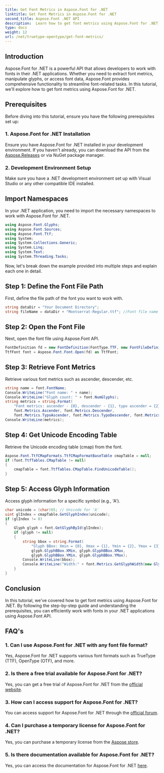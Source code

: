 ```yaml
---
title: Get Font Metrics in Aspose.Font for .NET
linktitle: Get Font Metrics in Aspose.Font for .NET
second_title: Aspose.Font .NET API
description:  Learn how to get font metrics using Aspose.Font for .NET. Step-by-step guide with code examples. Prerequisites and FAQs included. #Aspose #Font
type: docs
weight: 12
url: /net/truetype-opentype/get-font-metrics/
---
```

## Introduction
Aspose.Font for .NET is a powerful API that allows developers to work with fonts in their .NET applications. Whether you need to extract font metrics, manipulate glyphs, or access font data, Aspose.Font provides comprehensive functionality to streamline font-related tasks. In this tutorial, we'll explore how to get font metrics using Aspose.Font for .NET.
## Prerequisites
Before diving into this tutorial, ensure you have the following prerequisites set up:
### 1. Aspose.Font for .NET Installation
Ensure you have Aspose.Font for .NET installed in your development environment. If you haven't already, you can download the API from the [Aspose.Releases](https://releases.aspose.com/font/net/) or via NuGet package manager.
### 2. Development Environment Setup
Make sure you have a .NET development environment set up with Visual Studio or any other compatible IDE installed.

## Import Namespaces
In your .NET application, you need to import the necessary namespaces to work with Aspose.Font for .NET.
```csharp
using Aspose.Font.Glyphs;
using Aspose.Font.Sources;
using Aspose.Font.Ttf;
using System;
using System.Collections.Generic;
using System.Linq;
using System.Text;
using System.Threading.Tasks;
```
Now, let's break down the example provided into multiple steps and explain each one in detail.
## Step 1: Define the Font File Path
First, define the file path of the font you want to work with.
```csharp
string dataDir = "Your Document Directory";
string fileName = dataDir + "Montserrat-Regular.ttf"; //Font file name with full path
```
## Step 2: Open the Font File
Next, open the font file using Aspose.Font API.
```csharp
FontDefinition fd = new FontDefinition(FontType.TTF, new FontFileDefinition("ttf", new FileSystemStreamSource(fileName)));
TtfFont font = Aspose.Font.Font.Open(fd) as TtfFont;
```
## Step 3: Retrieve Font Metrics
Retrieve various font metrics such as ascender, descender, etc.
```csharp
string name = font.FontName;
Console.WriteLine("Font name: " + name);
Console.WriteLine("Glyph count: " + font.NumGlyphs);
string metrics = string.Format(
    "Font metrics: ascender - {0}, descender - {1}, typo ascender = {2}, typo descender = {3}, UnitsPerEm = {4}",
    font.Metrics.Ascender, font.Metrics.Descender,
    font.Metrics.TypoAscender, font.Metrics.TypoDescender, font.Metrics.UnitsPerEM);
Console.WriteLine(metrics);
```
## Step 4: Get Unicode Encoding Table
Retrieve the Unicode encoding table (cmap) from the font.
```csharp
Aspose.Font.TtfCMapFormats.TtfCMapFormatBaseTable cmapTable = null;
if (font.TtfTables.CMapTable != null)
{
    cmapTable = font.TtfTables.CMapTable.FindUnicodeTable();
}
```
## Step 5: Access Glyph Information
Access glyph information for a specific symbol (e.g., 'A').
```csharp
char unicode = (char)65; // Unicode for 'A'
uint glIndex = cmapTable.GetGlyphIndex(unicode);
if (glIndex != 0)
{
    Glyph glyph = font.GetGlyphById(glIndex);
    if (glyph != null)
    {
        string bbox = string.Format(
            "Glyph BBox: Xmin = {0}, Xmax = {1}, Ymin = {2}, Ymax = {3}",
            glyph.GlyphBBox.XMin, glyph.GlyphBBox.XMax,
            glyph.GlyphBBox.YMin, glyph.GlyphBBox.YMax);
        Console.WriteLine(bbox);
        Console.WriteLine("Width:" + font.Metrics.GetGlyphWidth(new GlyphUInt32Id(glIndex)));
    }
}
```
## Conclusion
In this tutorial, we've covered how to get font metrics using Aspose.Font for .NET. By following the step-by-step guide and understanding the prerequisites, you can efficiently work with fonts in your .NET applications using Aspose.Font API.
## FAQ's
### 1. Can I use Aspose.Font for .NET with any font file format?
Yes, Aspose.Font for .NET supports various font formats such as TrueType (TTF), OpenType (OTF), and more.
### 2. Is there a free trial available for Aspose.Font for .NET?
Yes, you can get a free trial of Aspose.Font for .NET from the [official website](https://releases.aspose.com/).
### 3. How can I access support for Aspose.Font for .NET?
You can access support for Aspose.Font for .NET through the [official forum](https://forum.aspose.com/c/font/41).
### 4. Can I purchase a temporary license for Aspose.Font for .NET?
Yes, you can purchase a temporary license from the [Aspose store](https://purchase.aspose.com/temporary-license/).
### 5. Is there documentation available for Aspose.Font for .NET?
Yes, you can access the documentation for Aspose.Font for .NET [here](https://reference.aspose.com/font/net/).
